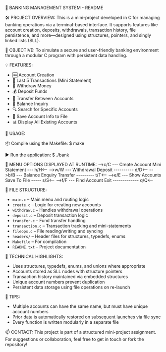 📘 BANKING MANAGEMENT SYSTEM - README

🛠️ PROJECT OVERVIEW:
This is a mini-project developed in C for managing banking operations via a terminal-based interface. It supports features like account creation, deposits, withdrawals, transaction history, file persistence, and more—designed using structures, pointers, and singly linked lists (SLL).

🎯 OBJECTIVE:
To simulate a secure and user-friendly banking environment through a modular C program with persistent data handling.

💡 FEATURES:
- 🆕 Account Creation
- 📜 Last 5 Transactions (Mini Statement)
- 💸 Withdraw Money
- 💰 Deposit Funds
- 🔄 Transfer Between Accounts
- 💼 Balance Inquiry
- 🔍 Search for Specific Accounts
- 📁 Save Account Info to File
- 📊 Display All Existing Accounts

🔧 USAGE:

📦 Compile using the Makefile:
    $ make

▶️ Run the application:
    $ ./bank

🧭 MENU OPTIONS DISPLAYED AT RUNTIME:
    -->c/C --- Create Account              Mini Statement --- h/H<--
    -->w/W --- Withdrawal                  Deposit ---------- d/D<--
    -->b/B --- Balance Enquiry            Transfer --------- t/T<--
    -->e/E --- Show Accounts              Save To File ----- s/S<--
    -->f/F --- Find Account               Exit ------------- q/Q<--

📂 FILE STRUCTURE:
- `main.c`        – Main menu and routing logic  
- `create.c`      – Logic for creating new accounts  
- `withdraw.c`    – Handles withdrawal operations  
- `deposit.c`     – Deposit transaction logic  
- `transfer.c`    – Fund transfer handling  
- `transaction.c` – Transaction tracking and mini-statements  
- `fileops.c`     – File reading/writing and syncing  
- `headers/`      – Header files for structures, typedefs, enums  
- `Makefile`      – For compilation  
- `README.txt`    – Project documentation

🧠 TECHNICAL HIGHLIGHTS:
- Uses structures, typedefs, enums, and unions where appropriate  
- Accounts stored as SLL nodes with structure pointers  
- Transaction history maintained via embedded structures  
- Unique account numbers prevent duplication  
- Persistent data storage using file operations on re-launch  

📌 TIPS:
- Multiple accounts can have the same name, but must have unique account numbers  
- Prior data is automatically restored on subsequent launches via file sync  
- Every function is written modularly in a separate file  

📫 CONTACT:
This project is part of a structured mini-project assignment. For suggestions or collaboration, feel free to get in touch or fork the repository!

